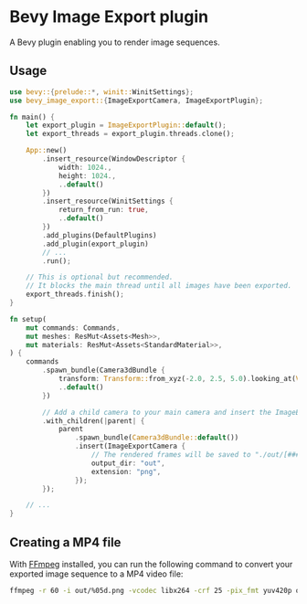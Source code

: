 # Bevy Image Export plugin

A Bevy plugin enabling you to render image sequences.

## Usage

```rust
use bevy::{prelude::*, winit::WinitSettings};
use bevy_image_export::{ImageExportCamera, ImageExportPlugin};

fn main() {
    let export_plugin = ImageExportPlugin::default();
    let export_threads = export_plugin.threads.clone();

    App::new()
        .insert_resource(WindowDescriptor {
            width: 1024.,
            height: 1024.,
            ..default()
        })
        .insert_resource(WinitSettings {
            return_from_run: true,
            ..default()
        })
        .add_plugins(DefaultPlugins)
        .add_plugin(export_plugin)
        // ...
        .run();

    // This is optional but recommended.
    // It blocks the main thread until all images have been exported.
    export_threads.finish();
}

fn setup(
    mut commands: Commands,
    mut meshes: ResMut<Assets<Mesh>>,
    mut materials: ResMut<Assets<StandardMaterial>>,
) {
    commands
        .spawn_bundle(Camera3dBundle {
            transform: Transform::from_xyz(-2.0, 2.5, 5.0).looking_at(Vec3::ZERO, Vec3::Y),
            ..default()
        })

        // Add a child camera to your main camera and insert the ImageExportCamera component.
        .with_children(|parent| {
            parent
                .spawn_bundle(Camera3dBundle::default())
                .insert(ImageExportCamera {
                    // The rendered frames will be saved to "./out/[#####].png".
                    output_dir: "out",
                    extension: "png",
                });
        });

    // ...
}
```

## Creating a MP4 file

With [FFmpeg](https://ffmpeg.org) installed, you can run the following command to convert your exported image sequence to a MP4 video file:

```bash
ffmpeg -r 60 -i out/%05d.png -vcodec libx264 -crf 25 -pix_fmt yuv420p out.mp4
```
